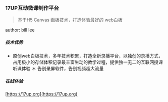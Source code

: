 ### 17UP互动微课制作平台

> 基于H5 Canvas 画板技术，打造体验最好的 web白板

author: bill lee

##### 技术优势

* 原创web白板技术，多年技术积累，打造全新录播平台，以独创的录播方式，占用极小的存储体积记录最丰富生动的教学过程，提供独一无二的互联网授课听课体验
＊ 告别录屏软件，告别视频超大流量

##### 在线体验

[https://17up.org](https://17up.org)